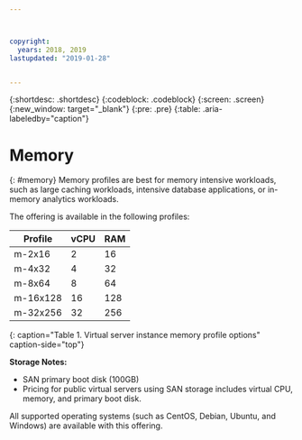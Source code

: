 ```yaml
---



copyright:
  years: 2018, 2019
lastupdated: "2019-01-28"


---
```


{:shortdesc: .shortdesc}
{:codeblock: .codeblock}
{:screen: .screen}
{:new_window: target="_blank"}
{:pre: .pre}
{:table: .aria-labeledby="caption"}

# Memory 

{: #memory}
Memory profiles are best for memory intensive workloads, such as large caching workloads, intensive database applications, or in-memory 
analytics workloads.

The offering is available in the following profiles:

| Profile | vCPU | RAM |
|---------|---------|---------|
| m-2x16 | 2 | 16 |
| m-4x32 | 4 | 32 |
| m-8x64 | 8 | 64 |
| m-16x128 | 16 | 128 |
| m-32x256 | 32 | 256 |
{: caption="Table 1. Virtual server instance memory profile options" caption-side="top"}

**Storage Notes:** 

* SAN primary boot disk (100GB) 
* Pricing for public virtual servers using SAN storage includes virtual CPU, memory, and primary boot disk. 

All supported operating systems (such as CentOS, Debian, Ubuntu, and Windows) are available with this offering. 

